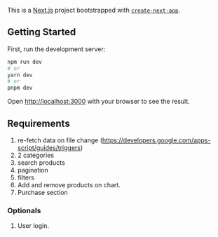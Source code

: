 This is a [Next.js](https://nextjs.org/) project bootstrapped with [`create-next-app`](https://github.com/vercel/next.js/tree/canary/packages/create-next-app).

## Getting Started

First, run the development server:

```bash
npm run dev
# or
yarn dev
# or
pnpm dev
```

Open [http://localhost:3000](http://localhost:3000) with your browser to see the result.

## Requirements

1. re-fetch data on file change (https://developers.google.com/apps-script/guides/triggers)
2. 2 categories 
3. search products
4. pagination
5. filters
6. Add and remove products on chart.
7. Purchase section

### Optionals
1. User login.

